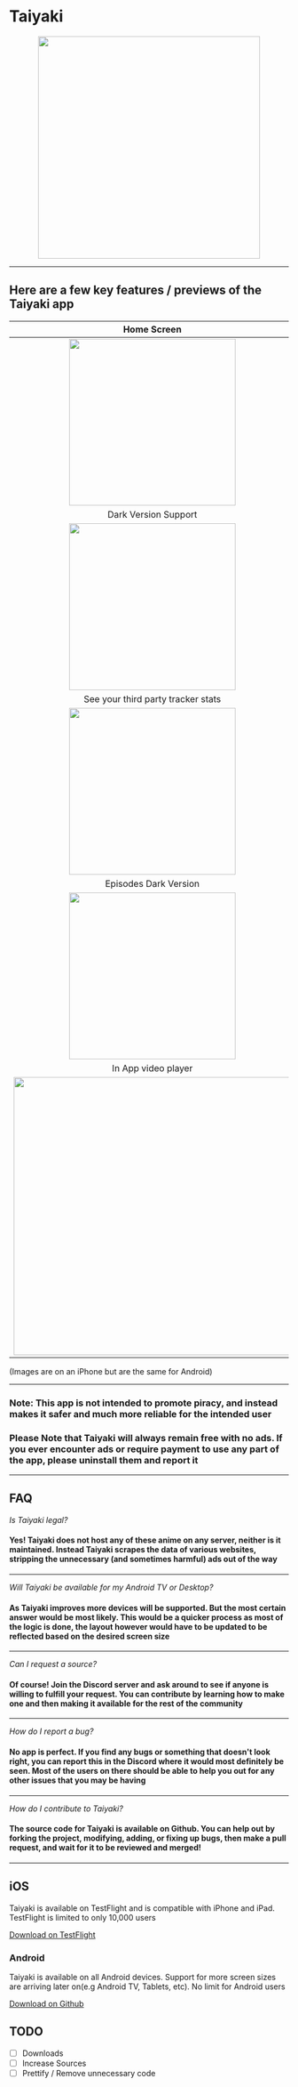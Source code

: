 
# Taiyaki

<p align="center">
<img src="Assets/img/banner.svg" height="400">
</p>

---

## Here are a few key features / previews of the Taiyaki app


|                           Home Screen                           |     Detailed view with Anilist integrations           |
| :---------------------------------------------------------------: | :-------------------------------------------------: |
| <img src="Assets/img/detail7.PNG" width="300">          |  <img src="Assets/img/detail4.PNG" width="300">|
|       Dark Version Support                                      |      See your third party tracker profile             |
|<img src="Assets/img/detail2.PNG" width="300">           |  <img src="Assets/img/detail6.PNG" width="300">|
|       See your third party tracker stats                        |     Spoiler-free support to prevent accidental reveals |
|<img src="Assets/img/detail5.PNG" width="300">           |  <img src="Assets/img/detail11.PNG" width="300">  |
|       Episodes Dark Version                             |     Queue Player support to binge your anime  |
|<img src="Assets/img/detail3.PNG" width="300">           |  <img src="Assets/img/detail10.PNG" width="300"> |
|       In App video player                                       |     In App video player + Up Next                   |
|<img src="Assets/img/detail8.PNG"  width="500">          | <img src="Assets/img/detail9.PNG" width="500">|

(Images are on an iPhone but are the same for Android)

---

### Note: This app is not intended to promote piracy, and instead makes it safer and much more reliable for the intended user

### Please Note that Taiyaki will always remain free with no ads. If you ever encounter ads or require payment to use any part of the app, please uninstall them and report it

---

## FAQ

_Is Taiyaki legal?_

#### Yes! Taiyaki does not host any of these anime on any server, neither is it maintained. Instead Taiyaki scrapes the data of various websites, stripping the unnecessary (and sometimes harmful) ads out of the way

---

_Will Taiyaki be available for my Android TV or Desktop?_

#### As Taiyaki improves more devices will be supported. But the most certain answer would be most likely. This would be a quicker process as most of the logic is done, the layout however would have to be updated to be reflected based on the desired screen size

---

_Can I request a source?_

#### Of course! Join the Discord server and ask around to see if anyone is willing to fulfill your request. You can contribute by learning how to make one and then making it available for the rest of the community

---

_How do I report a bug?_

#### No app is perfect. If you find any bugs or something that doesn't look right, you can report this in the Discord where it would most definitely be seen. Most of the users on there should be able to help you out for any other issues that you may be having

---

_How do I contribute to Taiyaki?_

#### The source code for Taiyaki is available on Github. You can help out by forking the project, modifying, adding, or fixing up bugs, then make a pull request, and wait for it to be reviewed and merged!

---

## iOS

Taiyaki is available on TestFlight and is compatible with iPhone and iPad. TestFlight is limited to only 10,000 users

[Download on TestFlight](https://testflight.apple.com/join/MLL0nUqr "Download on TestFlight")

### Android

Taiyaki is available on all Android devices. Support for more screen sizes are arriving later on(e.g Android TV, Tablets, etc). No limit for Android users

[Download on Github](https://github.com/Michael24884/TaiYaKiAnime/releases, "Download through Github")

## TODO

- [ ] Downloads
- [ ] Increase Sources
- [ ] Prettify / Remove unnecessary code
